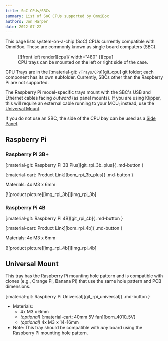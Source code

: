 ```yaml
---
title: SoC CPUs/SBCs
summary: List of SoC CPUs supported by OmniBox
authors: Jon Harper
date: 2022-07-22
---
```


This page lists system-on-a-chip (SoC) CPUs currently compatible with OmniBox. These are commonly known as single board computers (SBC).

<figure markdown>
  [![front left render][cpu]{ width="480" }][cpu]
  <figcaption>CPU trays can be mounted on the left or right side of the case.</figcaption>
</figure>

CPU Trays are in the [:material-git: `/Trays/CPU`][git_cpu] git folder; each component has its own subfolder. Currently, SBCs other than the Raspberry Pi are not supported.

The Raspberry Pi model-specific trays mount with the SBC's USB and Ethernet cables facing *outward* (as panel mounts). If you are using Klipper, this will require an external cable running to your MCU; instead, use the [Universal Mount](#universal-mount).

If you do not use an SBC, the side of the CPU bay can be used as a [Side Panel][panel_mounts].

<!-- Template
<div markdown class="jh-grid-container jh-grid-2">
<div markdown class="jh-grid-para">
[:material-git: Files][git_]{ .md-button }

[:material-cart: Product Link][bom_]{ .md-button }

- Materials:
- Notes:
</div>
<div markdown class="jh-grid-img">
[![product picture][img_]][img_]
</div>
</div>
 -->


## Raspberry Pi

### Raspberry Pi 3B+

<div markdown class="jh-grid-container jh-grid-2">
<div markdown class="jh-grid-para">
[:material-git: Raspberry Pi 3B Plus][git_rpi_3b_plus]{ .md-button }

[:material-cart: Product Link][bom_rpi_3b_plus]{ .md-button }

Materials: 4x M3 x 6mm

</div>
<div markdown class="jh-grid-img">
[![product picture][img_rpi_3b]][img_rpi_3b]
</div>
</div>

### Raspberry Pi 4B

<div markdown class="jh-grid-container jh-grid-2">
<div markdown class="jh-grid-para">
[:material-git: Raspberry Pi 4B][git_rpi_4b]{ .md-button }

[:material-cart: Product Link][bom_rpi_4b]{ .md-button }

Materials: 4x M3 x 6mm

</div>
<div markdown class="jh-grid-img">
[![product picture][img_rpi_4b]][img_rpi_4b]
</div>
</div>

## Universal Mount

This tray has the Raspberry Pi mounting hole pattern and is compatible with clones (e.g., Orange Pi, Banana Pi) that use the same hole pattern and PCB dimensions.

<div markdown class="jh-grid-container jh-grid-2">
<div markdown class="jh-grid-para">
[:material-git: Raspberry Pi Universal][git_rpi_universal]{ .md-button }

- Materials:
    - 4x M3 x 6mm
    - *(optional)* [:material-cart: 40mm 5V fan][bom_4010_5V]
    - *(optional)* 4x M3 x 14-16mm
- Note: This tray should be compatible with *any* board using the Raspberry Pi mounting hole pattern.
</div>
<!-- <div markdown class="jh-grid-img">
</div> -->
</div>



[cpu]: ../img/components/cpu.png
[img_rpi_3b]: ../img/parts/rpi_3b_plus.jpg
[img_rpi_4b]: ../img/parts/rpi_4b.jpg
[panel_mounts]: panel_mounts.md
